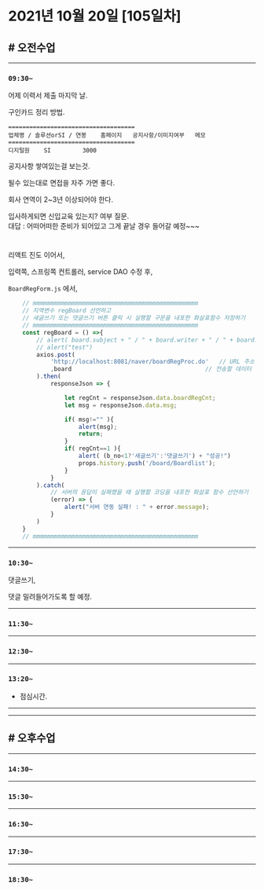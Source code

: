 # 2021년 10월 20일 [105일차]

## # 오전수업
----
### `09:30~`

어제 이력서 제출 마지막 날.    

구인카드 정리 방법.   

```
====================================
업체명 / 솔루션orSI / 연봉    홈페이지   공지사항/이미지여부   메모   
====================================
디지털원    SI         3000      
```

공지사항 쌓여있는걸 보는것.      
 
될수 있는대로 면접을 자주 가면 좋다.     
  
회사 연역이 2~3년 이상되어야 한다.     

입사하게되면 신입교육 있는지? 여부 질문.      
대답 : 어떠어떠한 준비가 되어있고 그게 끝날 경우 들어갈 예정~~~    

#

리액트 진도 이어서,   

입력쪽, 스프링쪽 컨트롤러, service DAO 수정 후,  

`BoardRegForm.js` 에서,  

```js
    // mmmmmmmmmmmmmmmmmmmmmmmmmmmmmmmmmmmmmmmmmmmmmmm
    // 지역변수 regBoard 선언하고   
    // 새글쓰기 또는 댓글쓰기 버튼 클릭 시 실행할 구문을 내포한 화살표함수 저장하기   
    // mmmmmmmmmmmmmmmmmmmmmmmmmmmmmmmmmmmmmmmmmmmmmmm
    const regBoard = () =>{
        // alert( board.subject + " / " + board.writer + " / " + board.content )
        // alert("test")
        axios.post(
            'http://localhost:8081/naver/boardRegProc.do'   // URL 주소  
            ,board                                      // 전송할 데이터
        ).then(
            responseJson => {

                let regCnt = responseJson.data.boardRegCnt;
                let msg = responseJson.data.msg;

                if( msg!="" ){
                    alert(msg);
                    return;
                }
                if( regCnt==1 ){
                    alert( (b_no<1?'새글쓰기':'댓글쓰기') + "성공!")
                    props.history.push('/board/Boardlist');
                }
            }
        ).catch(
            // 서버의 응답이 실패했을 때 실행할 코딩을 내포한 화살표 함수 선언하기
            (error) => {
                alert("서버 연동 실패! : " + error.message);
            }
        )
    }
    // mmmmmmmmmmmmmmmmmmmmmmmmmmmmmmmmmmmmmmmmmmmmmmm
```

----
### `10:30~`

댓글쓰기,   

댓글 밀려들어가도록 할 예정.   















----
### `11:30~`








----
### `12:30~`








----
### `13:20~`

  - 점심시간.

---
---

## # 오후수업

---
### `14:30~`










---
### `15:30~`









----
### `16:30~`








----
### `17:30~`








----
### `18:30~`
